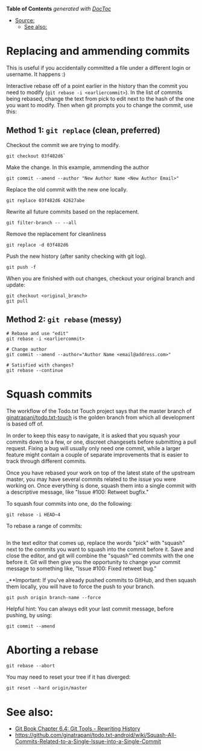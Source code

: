 <!-- START doctoc generated TOC please keep comment here to allow auto update -->
<!-- DON'T EDIT THIS SECTION, INSTEAD RE-RUN doctoc TO UPDATE -->
**Table of Contents**  *generated with [DocToc](https://github.com/thlorenz/doctoc)*

- [Source:](#source)
    - [See also:](#see-also)

<!-- END doctoc generated TOC please keep comment here to allow auto update -->

# Replacing and ammending commits

This is useful if you accidentally committed a file under a different login or username. It happens :)

Interactive rebase off of a point earlier in the history than the commit you need to modify (`git rebase -i <earliercommit>`). In the list of commits being rebased, change the text from pick to edit next to the hash of the one you want to modify. Then when git prompts you to change the commit, use this:


## Method 1: `git replace` (clean, preferred)

Checkout the commit we are trying to modify.
```
git checkout 03f482d6`
```
Make the change. In this example, ammending the author
```
git commit --amend --author "New Author Name <New Author Email>"
```

Replace the old commit with the new one locally.
```
git replace 03f482d6 42627abe
```

Rewrite all future commits based on the replacement.
```
git filter-branch -- --all
```

Remove the replacement for cleanliness
```
git replace -d 03f482d6
```

Push the new history (after sanity checking with git log).
```
git push -f
```

When you are finished with out changes, checkout your original branch and update:
```
git checkout <original_branch>
git pull
```

## Method 2: `git rebase` (messy)
```
# Rebase and use "edit"
git rebase -i <earliercommit>

# Change author
git commit --amend --author="Author Name <email@address.com>"

# Satisfied with changes?
git rebase --continue
```

# Squash commits

The workflow of the Todo.txt Touch project says that the master branch of [ginatrapani/todo.txt-touch](https://github.com/ginatrapani/todo.txt-touch) is the golden branch from which all development is based off of.

In order to keep this easy to navigate, it is asked that you squash your commits down to a few, or one, discreet changesets before submitting a pull request. Fixing a bug will usually only need one commit, while a larger feature might contain a couple of separate improvements that is easier to track through different commits.

Once you have rebased your work on top of the latest state of the upstream master, you may have several commits related to the issue you were working on. Once everything is done, squash them into a single commit with a descriptive message, like "Issue #100: Retweet bugfix."

To squash four commits into one, do the following:

```
git rebase -i HEAD~4
```

To rebase a range of commits:

```

```

In the text editor that comes up, replace the words "pick" with "squash" next to the commits you want to squash into the commit before it. Save and close the editor, and git will combine the "squash"'ed commits with the one before it. Git will then give you the opportunity to change your commit message to something like, "Issue #100: Fixed retweet bug."

_**Important: If you've already pushed commits to GitHub, and then squash them locally, you will have to force the push to your branch.

```
git push origin branch-name --force
```

Helpful hint: You can always edit your last commit message, before pushing, by using:

```
git commit --amend
```

# Aborting a rebase

```
git rebase --abort
```

You may need to reset your tree if it has diverged:
```
git reset --hard origin/master
```

# See also:

* [Git Book Chapter 6.4: Git Tools - Rewriting History](http://git-scm.com/book/en/Git-Tools-Rewriting-History)
* https://github.com/ginatrapani/todo.txt-android/wiki/Squash-All-Commits-Related-to-a-Single-Issue-into-a-Single-Commit
